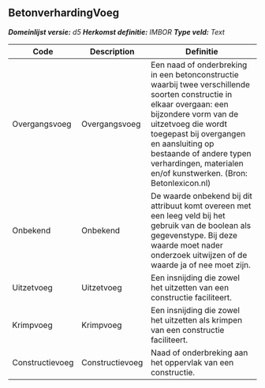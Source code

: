 ﻿## BetonverhardingVoeg

*__Domeinlijst versie:__ d5*
*__Herkomst definitie:__ IMBOR*
*__Type veld:__ Text*

|__Code__ |__Description__ |__Definitie__	|
|	---	|	---	|   ---	| 
| Overgangsvoeg | Overgangsvoeg | Een naad of onderbreking in een betonconstructie waarbij twee verschillende soorten constructie in elkaar overgaan: een bijzondere vorm van de uitzetvoeg die wordt toegepast bij overgangen en aansluiting op bestaande of andere typen verhardingen, materialen en/of kunstwerken. (Bron: Betonlexicon.nl) |
| Onbekend | Onbekend | De waarde onbekend bij dit attribuut komt overeen met een leeg veld bij het gebruik van de boolean als gegevenstype. Bij deze waarde moet nader onderzoek uitwijzen of de waarde ja of nee moet zijn. |
| Uitzetvoeg | Uitzetvoeg | Een insnijding die zowel het uitzetten van een constructie faciliteert. |
| Krimpvoeg | Krimpvoeg | Een insnijding die zowel het uitzetten als krimpen van een constructie faciliteert. |
| Constructievoeg | Constructievoeg | Naad of onderbreking aan het oppervlak van een constructie. |
